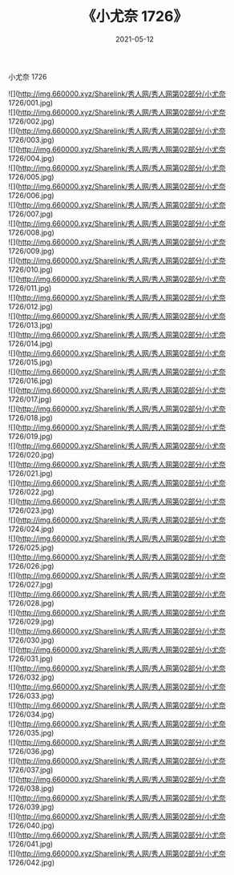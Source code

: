 ﻿---
layout: post
title:  《小尤奈 1726》
date:   2021-05-12
img: http://img.660000.xyz/Sharelink/秀人网/秀人网第02部分/小尤奈 1726/000.jpg
categories: [美女, 清纯, 唯美]
---

小尤奈 1726

  ![](http://img.660000.xyz/Sharelink/秀人网/秀人网第02部分/小尤奈 1726/001.jpg) <br> ![](http://img.660000.xyz/Sharelink/秀人网/秀人网第02部分/小尤奈 1726/002.jpg) <br> ![](http://img.660000.xyz/Sharelink/秀人网/秀人网第02部分/小尤奈 1726/003.jpg) <br> ![](http://img.660000.xyz/Sharelink/秀人网/秀人网第02部分/小尤奈 1726/004.jpg) <br> ![](http://img.660000.xyz/Sharelink/秀人网/秀人网第02部分/小尤奈 1726/005.jpg) <br> ![](http://img.660000.xyz/Sharelink/秀人网/秀人网第02部分/小尤奈 1726/006.jpg) <br> ![](http://img.660000.xyz/Sharelink/秀人网/秀人网第02部分/小尤奈 1726/007.jpg) <br> ![](http://img.660000.xyz/Sharelink/秀人网/秀人网第02部分/小尤奈 1726/008.jpg) <br> ![](http://img.660000.xyz/Sharelink/秀人网/秀人网第02部分/小尤奈 1726/009.jpg) <br> ![](http://img.660000.xyz/Sharelink/秀人网/秀人网第02部分/小尤奈 1726/010.jpg) <br> ![](http://img.660000.xyz/Sharelink/秀人网/秀人网第02部分/小尤奈 1726/011.jpg) <br> ![](http://img.660000.xyz/Sharelink/秀人网/秀人网第02部分/小尤奈 1726/012.jpg) <br> ![](http://img.660000.xyz/Sharelink/秀人网/秀人网第02部分/小尤奈 1726/013.jpg) <br> ![](http://img.660000.xyz/Sharelink/秀人网/秀人网第02部分/小尤奈 1726/014.jpg) <br> ![](http://img.660000.xyz/Sharelink/秀人网/秀人网第02部分/小尤奈 1726/015.jpg) <br> ![](http://img.660000.xyz/Sharelink/秀人网/秀人网第02部分/小尤奈 1726/016.jpg) <br> ![](http://img.660000.xyz/Sharelink/秀人网/秀人网第02部分/小尤奈 1726/017.jpg) <br> ![](http://img.660000.xyz/Sharelink/秀人网/秀人网第02部分/小尤奈 1726/018.jpg) <br> ![](http://img.660000.xyz/Sharelink/秀人网/秀人网第02部分/小尤奈 1726/019.jpg) <br> ![](http://img.660000.xyz/Sharelink/秀人网/秀人网第02部分/小尤奈 1726/020.jpg) <br> ![](http://img.660000.xyz/Sharelink/秀人网/秀人网第02部分/小尤奈 1726/021.jpg) <br> ![](http://img.660000.xyz/Sharelink/秀人网/秀人网第02部分/小尤奈 1726/022.jpg) <br> ![](http://img.660000.xyz/Sharelink/秀人网/秀人网第02部分/小尤奈 1726/023.jpg) <br> ![](http://img.660000.xyz/Sharelink/秀人网/秀人网第02部分/小尤奈 1726/024.jpg) <br> ![](http://img.660000.xyz/Sharelink/秀人网/秀人网第02部分/小尤奈 1726/025.jpg) <br> ![](http://img.660000.xyz/Sharelink/秀人网/秀人网第02部分/小尤奈 1726/026.jpg) <br> ![](http://img.660000.xyz/Sharelink/秀人网/秀人网第02部分/小尤奈 1726/027.jpg) <br> ![](http://img.660000.xyz/Sharelink/秀人网/秀人网第02部分/小尤奈 1726/028.jpg) <br> ![](http://img.660000.xyz/Sharelink/秀人网/秀人网第02部分/小尤奈 1726/029.jpg) <br> ![](http://img.660000.xyz/Sharelink/秀人网/秀人网第02部分/小尤奈 1726/030.jpg) <br> ![](http://img.660000.xyz/Sharelink/秀人网/秀人网第02部分/小尤奈 1726/031.jpg) <br> ![](http://img.660000.xyz/Sharelink/秀人网/秀人网第02部分/小尤奈 1726/032.jpg) <br> ![](http://img.660000.xyz/Sharelink/秀人网/秀人网第02部分/小尤奈 1726/033.jpg) <br> ![](http://img.660000.xyz/Sharelink/秀人网/秀人网第02部分/小尤奈 1726/034.jpg) <br> ![](http://img.660000.xyz/Sharelink/秀人网/秀人网第02部分/小尤奈 1726/035.jpg) <br> ![](http://img.660000.xyz/Sharelink/秀人网/秀人网第02部分/小尤奈 1726/036.jpg) <br> ![](http://img.660000.xyz/Sharelink/秀人网/秀人网第02部分/小尤奈 1726/037.jpg) <br> ![](http://img.660000.xyz/Sharelink/秀人网/秀人网第02部分/小尤奈 1726/038.jpg) <br> ![](http://img.660000.xyz/Sharelink/秀人网/秀人网第02部分/小尤奈 1726/039.jpg) <br> ![](http://img.660000.xyz/Sharelink/秀人网/秀人网第02部分/小尤奈 1726/040.jpg) <br> ![](http://img.660000.xyz/Sharelink/秀人网/秀人网第02部分/小尤奈 1726/041.jpg) <br> ![](http://img.660000.xyz/Sharelink/秀人网/秀人网第02部分/小尤奈 1726/042.jpg) <br>